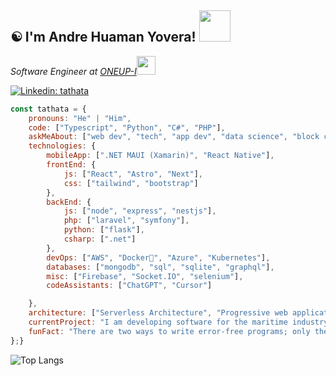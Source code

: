 <h2>☯️ I'm Andre Huaman Yovera! <img src="https://media.giphy.com/media/12oufCB0MyZ1Go/giphy.gif" width="50"></h2>

<p><em>Software Engineer at <a href="https://oneup-i.com/">ONEUP-I</a><img src
="https://github.com/user-attachments/assets/5dab3038-6470-4030-aea8-1048b333bfd5" width="30"> 
</em></p> 

[![Linkedin: tathata](https://img.shields.io/badge/-linkedin-blue?style=flat-square&logo=Linkedin&logoColor=white&link=https://www.linkedin.com/in/andre-huaman-yovera-676199210/)](https://www.linkedin.com/in/andre-huaman-yovera-676199210/)

```javascript
const tathata = {
    pronouns: "He" | "Him",
    code: ["Typescript", "Python", "C#", "PHP"],
    askMeAbout: ["web dev", "tech", "app dev", "data science", "block chain"],
    technologies: {
        mobileApp: [".NET MAUI (Xamarin)", "React Native"],
        frontEnd: {
            js: ["React", "Astro", "Next"],
            css: ["tailwind", "bootstrap"]
        },
        backEnd: {
            js: ["node", "express", "nestjs"],
            php: ["laravel", "symfony"],
            python: ["flask"],
            csharp: [".net"]
        },
        devOps: ["AWS", "Docker🐳", "Azure", "Kubernetes"],
        databases: ["mongodb", "sql", "sqlite", "graphql"],
        misc: ["Firebase", "Socket.IO", "selenium"],
        codeAssistants: ["ChatGPT", "Cursor"]

    },
    architecture: ["Serverless Architecture", "Progressive web applications", "Single page applications"],
    currentProject: "I am developing software for the maritime industry, specifically for companies in the shipping sector, using the .NET Framework.",
    funFact: "There are two ways to write error-free programs; only the third one works"
};}
```

![Top Langs](https://github-readme-stats.vercel.app/api/top-langs/?username=tathatahy&size_weight=0.5&count_weight=0.5&hide=assembly&layout=compact)
